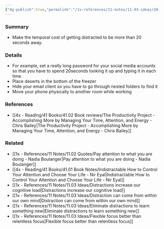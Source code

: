 ```yaml
---
{"dg-publish":true,"permalink":"/1x-references/11-notes/11-03-ideas/20-second-rule-to-reduce-distractions/","title":"20 second rule to reduce distractions","noteIcon":""}
---
```



### Summary
- Make the temporal cost of getting distracted to be more than 20 seconds away.

### Details
- For example, set a really long password for your social media accounts so that you have to spend 20seconds looking it up and typing it in each time.
- Place deserts in the bottom of the freezer
- Hide your email client so you have to go through nested folders to find it
- Move your phone physically to another room while working

### References
- [[4x - Reading/41 Books/41.02 Book reviews/The Productivity Project - Accomplishing More by Managing Your Time, Attention, and Energy - Chris Bailey\|The Productivity Project - Accomplishing More by Managing Your Time, Attention, and Energy - Chris Bailey]]

### Related
- [[1x - References/11 Notes/11.02 Quotes/Pay attention to what you are doing - Nadia Boulanger\|Pay attention to what you are doing - Nadia Boulanger]]
- [[4x - Reading/41 Books/41.01 Book Notes/Indistractable How to Control Your Attention and Choose Your Life - Nir Eyal\|Indistractable How to Control Your Attention and Choose Your Life - Nir Eyal]]
- [[1x - References/11 Notes/11.03 Ideas/Distractions increase our cognitive load\|Distractions increase our cognitive load]]
- [[1x - References/11 Notes/11.03 Ideas/Distraction can come from within our own mind\|Distraction can come from within our own mind]]
- [[1x - References/11 Notes/11.03 Ideas/Eliminate distractions to learn something new\|Eliminate distractions to learn something new]]
- [[1x - References/11 Notes/11.03 Ideas/Flexible focus better than relentless focus\|Flexible focus better than relentless focus]]